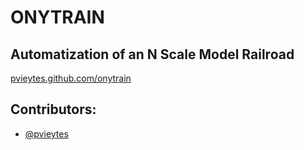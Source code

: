 ONYTRAIN
===

Automatization of an N Scale Model Railroad
---

[pvieytes.github.com/onytrain](http://pvieytes.github.io/onytrain/)

Contributors:
---

* [@pvieytes](https://github.com/pvieytes)